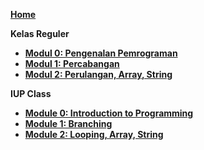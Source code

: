 **[Home](https://github.com/AlproITS/DasarPemrograman/wiki)**

**Kelas Reguler**
- **[Modul 0: Pengenalan Pemrograman](https://github.com/AlproITS/DasarPemrograman/wiki/Modul-0:-Pengenalan-Pemrograman)**
- **[Modul 1: Percabangan](https://github.com/AlproITS/DasarPemrograman/wiki/Modul-1:-Percabangan)**
- **[Modul 2: Perulangan, Array, String](https://github.com/AlproITS/DasarPemrograman/wiki/Modul-2:-Perulangan,-Array,-dan-String)**

**IUP Class**
- **[Module 0: Introduction to Programming](https://github.com/AlproITS/DasarPemrograman/wiki/Module-0:-Introduction-to-Programming)**
- **[Module 1: Branching](https://github.com/AlproITS/DasarPemrograman/wiki/Module-1:-Branching)**
- **[Module 2: Looping, Array, String](https://github.com/AlproITS/DasarPemrograman/wiki/Module-2:-Looping,-Array-and-String)**

<!---
**Modul 1**
- [Percabangan]

**Modul 2**
- [Perulangan]
- [Array]
- [String]

**Modul 3**
- [Fungsi]
- [Rekursi]

**Modul 4**
- [Pointer]
- [Struct]
- [File]

**Modul 5**
- [Algoritma Searching dan Sorting]
---!>
